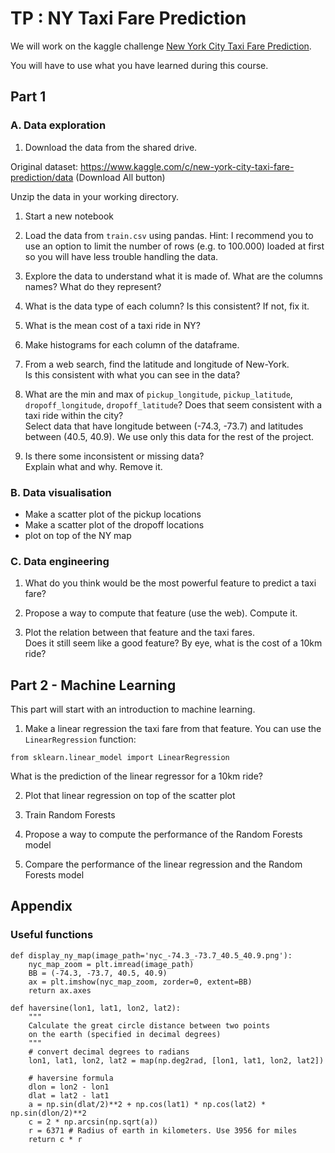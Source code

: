 # TP : NY Taxi Fare Prediction
We will work on the kaggle challenge
[New York City Taxi Fare Prediction](https://www.kaggle.com/c/new-york-city-taxi-fare-prediction).

You will have to use what you have learned during this course.



## Part 1

### A. Data exploration

1. Download the data from the shared drive.

Original dataset: https://www.kaggle.com/c/new-york-city-taxi-fare-prediction/data (Download All button)

Unzip the data in your working directory.


1. Start a new notebook

2. Load the data from `train.csv` using pandas.
Hint: I recommend you to use an option to limit the number of rows (e.g. to 100.000) loaded at first so you will have less trouble handling the data.

1. Explore the data to understand what it is made of. What are the columns names? What do they represent?

2. What is the data type of each column?
Is this consistent? If not, fix it.

1. What is the mean cost of a taxi ride in NY?

2. Make histograms for each column of the dataframe.

3. From a web search, find the latitude and longitude of New-York.    
Is this consistent with what you can see in the data?

1. What are the min and max of `pickup_longitude`, `pickup_latitude`, `dropoff_longitude`, `dropoff_latitude`?
Does that seem consistent with a taxi ride within the city?    
Select data that have longitude between (-74.3, -73.7) and latitudes between (40.5, 40.9). We use only this data for the rest of the project.

1. Is there some inconsistent or missing data?   
Explain what and why.
Remove it.


### B. Data visualisation

- Make a scatter plot of the pickup locations
- Make a scatter plot of the dropoff locations
- plot on top of the NY map


### C. Data engineering

1. What do you think would be the most powerful feature to predict a taxi fare?

2. Propose a way to compute that feature (use the web). Compute it.

3. Plot the relation between that feature and the taxi fares.    
Does it still seem like a good feature?
By eye, what is the cost of a 10km ride?

## Part 2 - Machine Learning

This part will start with an introduction to machine learning.

1. Make a linear regression the taxi fare from that feature.
You can use the `LinearRegression` function:
```
from sklearn.linear_model import LinearRegression
```

What is the prediction of the linear regressor for a 10km ride?

2. Plot that linear regression on top of the scatter plot

3. Train Random Forests

4. Propose a way to compute the performance of the Random Forests model

5. Compare the performance of the linear regression and the Random Forests model



## Appendix

### Useful functions

```
def display_ny_map(image_path='nyc_-74.3_-73.7_40.5_40.9.png'):
    nyc_map_zoom = plt.imread(image_path)
    BB = (-74.3, -73.7, 40.5, 40.9)
    ax = plt.imshow(nyc_map_zoom, zorder=0, extent=BB)
    return ax.axes
```

```
def haversine(lon1, lat1, lon2, lat2):
    """
    Calculate the great circle distance between two points 
    on the earth (specified in decimal degrees)
    """
    # convert decimal degrees to radians 
    lon1, lat1, lon2, lat2 = map(np.deg2rad, [lon1, lat1, lon2, lat2])

    # haversine formula 
    dlon = lon2 - lon1 
    dlat = lat2 - lat1 
    a = np.sin(dlat/2)**2 + np.cos(lat1) * np.cos(lat2) * np.sin(dlon/2)**2
    c = 2 * np.arcsin(np.sqrt(a)) 
    r = 6371 # Radius of earth in kilometers. Use 3956 for miles
    return c * r
 ```

